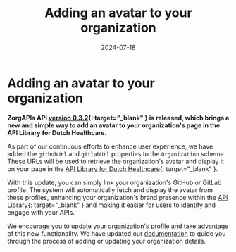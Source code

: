 ﻿---
title: 'Adding an avatar to your organization'
date: 2024-07-18
authors:
  - arjanvanbremen
slug: adding-an-avatar-to-your-organization
categories:
  - General
---

# Adding an avatar to your organization

**ZorgAPIs API
[version 0.3.2](https://github.com/Nictiz/zorgapis-openapi-specification/releases/tag/v0.3.2){: target="_blank" } is
released, which brings a new and simple way to add an avatar to your organization's page in the API Library for Dutch
Healthcare.**

As part of our continuous efforts to enhance user experience, we have added the `githubUrl` and `gitlabUrl` properties
to the `Organization` schema. These URLs will be used to retrieve the organization's avatar and display it on your page
in the [API Library for Dutch Healthcare](https://www.zorgapis.nl/){: target="_blank" }.

<!-- more -->

With this update, you can simply link your organization's GitHub or GitLab profile. The system will automatically fetch
and display the avatar from these profiles, enhancing your organization's brand presence within the [API Library](
https://www.zorgapis.nl/){: target="_blank" } and making it easier for users to identify and engage with your APIs.

We encourage you to update your organization's profile and take advantage of this new functionality. We have updated
our [documentation](../../learn/adding-an-organization.md) to guide you through the process of adding or updating your
organization details.